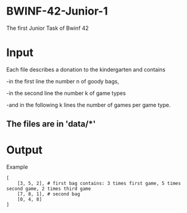 # BWINF-42-Junior-1
The first Junior Task of Bwinf 42

# Input
Each file describes a donation to the kindergarten and contains

-in the first line the number n of goody bags,

-in the second line the number k of game types

-and in the following k lines the number of games per game type.


## The files are in 'data/*'

# Output
Example
```
[
    [3, 5, 2], # first bag contains: 3 times first game, 5 times second game, 2 times third game    
    [7, 8, 1], # second bag  
    [0, 4, 8]    
]
```

